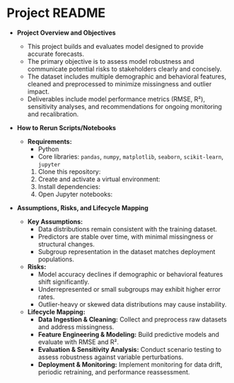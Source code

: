# Project README

- **Project Overview and Objectives**
  - This project builds and evaluates model designed to provide accurate forecasts.
  - The primary objective is to assess model robustness and communicate potential risks to stakeholders clearly and concisely.
  - The dataset includes multiple demographic and behavioral features, cleaned and preprocessed to minimize missingness and outlier impact.
  - Deliverables include model performance metrics (RMSE, R²), sensitivity analyses, and recommendations for ongoing monitoring and recalibration.

- **How to Rerun Scripts/Notebooks**
  - **Requirements:**  
    - Python 
    - Core libraries: `pandas`, `numpy`, `matplotlib`, `seaborn`, `scikit-learn`, `jupyter`  
    1. Clone this repository:  
    2. Create and activate a virtual environment:  
    3. Install dependencies:  
    4. Open Jupyter notebooks:  

- **Assumptions, Risks, and Lifecycle Mapping**
  - **Key Assumptions:**
    - Data distributions remain consistent with the training dataset.
    - Predictors are stable over time, with minimal missingness or structural changes.
    - Subgroup representation in the dataset matches deployment populations.
  - **Risks:**
    - Model accuracy declines if demographic or behavioral features shift significantly.
    - Underrepresented or small subgroups may exhibit higher error rates.
    - Outlier-heavy or skewed data distributions may cause instability.
  - **Lifecycle Mapping:**
    - **Data Ingestion & Cleaning:** Collect and preprocess raw datasets and address missingness.
    - **Feature Engineering & Modeling:** Build predictive models and evaluate with RMSE and R².
    - **Evaluation & Sensitivity Analysis:** Conduct scenario testing to assess robustness against variable perturbations.
    - **Deployment & Monitoring:** Implement monitoring for data drift, periodic retraining, and performance reassessment.
